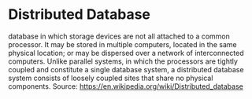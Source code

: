 # Distributed Database

database in which storage devices are not all attached to a common
processor. It may be stored in multiple computers, located in the same
physical location; or may be dispersed over a network of interconnected
computers. Unlike parallel systems, in which the processors are tightly coupled
and constitute a single database system, a distributed database system
consists of loosely coupled sites that share no physical components.
Source: https://en.wikipedia.org/wiki/Distributed_database

